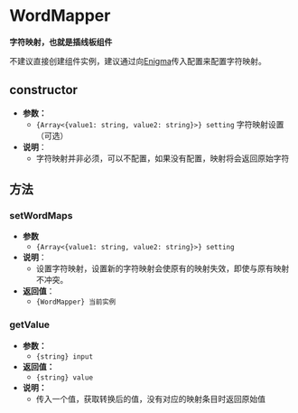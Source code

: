 # WordMapper

**字符映射，也就是插线板组件**

不建议直接创建组件实例，建议通过向[Enigma](/enigma)传入配置来配置字符映射。

## constructor

- **参数：**
  - `{Array<{value1: string, value2: string}>} setting` 字符映射设置（可选）
- **说明**：
  - 字符映射并非必须，可以不配置，如果没有配置，映射将会返回原始字符


## 方法

### setWordMaps

- **参数**
  - `{Array<{value1: string, value2: string}>} setting`
- **说明**：
  - 设置字符映射，设置新的字符映射会使原有的映射失效，即使与原有映射不冲突。
- **返回值**：
  - `{WordMapper} 当前实例`

### getValue

- **参数：**
  - `{string} input`
- **返回值：**
  - `{string} value`
- **说明：**
  - 传入一个值，获取转换后的值，没有对应的映射条目时返回原始值

